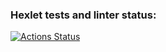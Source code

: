 ### Hexlet tests and linter status:
[![Actions Status](https://github.com/varkkie/layout-designer-project-58/workflows/hexlet-check/badge.svg)](https://github.com/varkkie/layout-designer-project-58/actions)